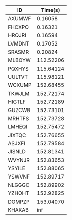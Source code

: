 |ID|Time(s)|
|-|-|
|AXUMWF|0.16058|
|FHCXPO|0.16321|
|HRQJRI|0.16594|
|LVMDNT|0.17052|
|SRASMR|0.20824|
|MLBOYW|112.52206|
|PQXHYS|115.64124|
|UULTVT|115.98121|
|WCXUMP|152.68455|
|TKWJLM|152.72174|
|HIGTLF|152.72189|
|GUZCWB|152.73101|
|MRHTFS|152.73728|
|LMHEQI|152.75472|
|JIXTQC|152.76655|
|ASJXFI|152.79584|
|JISNLD|152.81341|
|WVYNJR|152.83653|
|YSYILE|152.88065|
|YSWVNF|152.89717|
|NLGGGC|152.89902|
|YZHOHT|152.92825|
|DOMPZP|153.04070|
|KHAKAB|inf|
